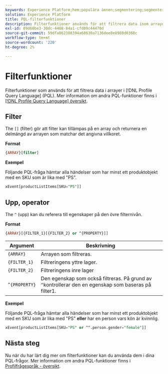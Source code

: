 ```yaml
---
keywords: Experience Platform;hem;populära ämnen;segmentering;segmentering;segmenteringstjänst;pql;PQL;profilfrågespråk;filterfunktioner;filter;
solution: Experience Platform
title: PQL-filterfunktioner
description: Filterfunktioner används för att filtrera data inom arrayer i PQL (Profile Query Language).
exl-id: 09d66be3-30dc-4488-84a1-cfd09c44470d
source-git-commit: 59dfa862388394a68630a7136dee8e8988d0368c
workflow-type: tm+mt
source-wordcount: '220'
ht-degree: 2%

---
```


# Filterfunktioner

Filterfunktioner som används för att filtrera data i arrayer i [!DNL Profile Query Language] (PQL). Mer information om andra PQL-funktioner finns i [[!DNL Profile Query Language] översikt](./overview.md).

## Filter

The `[]` (filter) gör att filter kan tillämpas på en array och returnera en delmängd av arrayen som matchar det angivna villkoret.

**Format**

```sql
{ARRAY}[filter]
```

**Exempel**

Följande PQL-fråga hämtar alla händelser som har minst ett produktobjekt med en SKU som är lika med &quot;PS&quot;.

```sql
xEvent[productListItems[SKU="PS"]]
```

## Upp, operator

The `^` (upp) kan du referera till egenskaper på den övre filternivån.

**Format**

```sql
{ARRAY}[{FILTER_1}[{FILTER_2} or ^{PROPERTY}]]
```

| Argument | Beskrivning |
| -------- | ----------- |
| `{ARRAY}` | Arrayen som filtreras. |
| `{FILTER_1}` | Filtreringens yttre lager. |
| `{FILTER_2}` | Filtreringens inre lager |
| `^{PROPERTY}` | Den egenskap som också filtreras. På grund av `^`kontrollerar den en egenskap som baseras på filter1. |

**Exempel**

Följande PQL-fråga hämtar alla händelser som har minst ett produktobjekt med en SKU som är lika med &quot;PS&quot; **eller** har en person vars kön är kvinnlig.

```sql
xEvent[productListItems[SKU="PS" or ^^.person.gender="female"]]
```

## Nästa steg

Nu när du har lärt dig mer om filterfunktioner kan du använda dem i dina PQL-frågor. Mer information om andra PQL-funktioner finns i [Profilfrågespråk - översikt](./overview.md).
